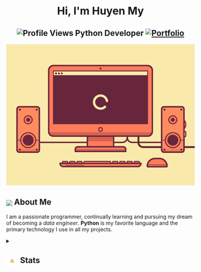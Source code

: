 <!--
**huyenmy239/huyenmy239** is a ✨ _special_ ✨ repository because its `README.md` (this file) appears on your GitHub profile.

Here are some ideas to get you started:

- 🔭 I’m currently working on ...
- 🌱 I’m currently learning ...
- 👯 I’m looking to collaborate on ...
- 🤔 I’m looking for help with ...
- 💬 Ask me about ...
- 📫 How to reach me: ...
- 😄 Pronouns: ...
- ⚡ Fun fact: ...
-->

<h1 align="center">Hi, I'm Huyen My</h1>
<h2 align="center">
  <img src="https://komarev.com/ghpvc/?username=[huyemy239]&color=dc143c&style=for-the-badge" alt="Profile Views" style="height:21px;">
  Python Developer
  <a href="https://[your-portfolio-link]">
    <img src="https://img.shields.io/badge/Portfolio-543DE0?style=for-the-badge&logo=About.me&logoColor=white" alt="Portfolio" style="height:22px;">
  </a>
</h2>
<div align="center">
 <img alt="GIF" src="./images/computer.gif" />
</div>

## <img align ='center' src="https://i.giphy.com/media/v1.Y2lkPTc5MGI3NjExdjh2dDM4bDhyYzM5NmppaHJ6dG56Mmh3bTkyanFkdWRvZ3R1cGoycSZlcD12MV9pbnRlcm5hbF9naWZfYnlfaWQmY3Q9ZQ/LOnt6uqjD9OexmQJRB/giphy.gif" width="37" /> About Me

I am a passionate programmer, continually learning and pursuing my dream of becoming a *data engineer*. **Python** is my favorite language and the primary technology I use in all my projects.

<details>
  <summary><h2> <img align="center" src="./images/hi.gif" width="32"/> Stats</h2></summary>
  <div align="center">
    ![](https://github-readme-streak-stats.herokuapp.com/?user=[huyenmy239]&theme=tokyonight&hide_border=false)
  </div>
</details>